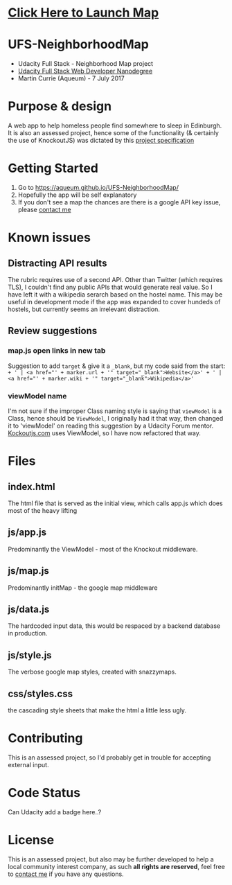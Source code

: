 # [Click Here to Launch Map](https://aqueum.github.io/UFS-NeighborhoodMap/)
# UFS-NeighborhoodMap
- Udacity Full Stack - Neighborhood Map project
- [Udacity Full Stack Web Developer Nanodegree](
https://www.udacity.com/course/full-stack-web-developer-nanodegree--nd004)
- Martin Currie (Aqueum) - 7 July 2017

# Purpose & design
A web app to help homeless people find somewhere to sleep in Edinburgh.
It is also an assessed project, hence some of the functionality (& certainly the use of KnockoutJS) was dictated by
this [project specification](https://review.udacity.com/#!/rubrics/17/view)

# Getting Started
1. Go to https://aqueum.github.io/UFS-NeighborhoodMap/
2. Hopefully the app will be self explanatory
3. If you don't see a map the chances are there is a google API key issue,
please [contact me](http://www.aqueum.com/contact/)

# Known issues
## Distracting API results
The rubric requires use of a second API.  Other than Twitter (which requires TLS), I couldn't find any public APIs that would generate real value. So I have left it with a wikipedia serarch based on the hostel name.  This may be useful in development mode if the app was expanded to cover hundeds of hostels, but currently seems an irrelevant distraction.

## Review suggestions
### map.js open links in new tab
Suggestion to add `target` & give it a `_blank`, but my code said from the start:
`            + ' | <a href="' + marker.url + '" target="_blank">Website</a>'
             + ' | <a href="' + marker.wiki + '" target="_blank">Wikipedia</a>'`

### viewModel name
I'm not sure if the improper Class naming style is saying that `viewModel` is a Class, hence should be `ViewModel`, I originally had it that way, then changed it to 'viewModel' on reading this suggestion by a Udacity Forum mentor.  [Kockoutjs.com](http://knockoutjs.com/examples/helloWorld.html) uses ViewModel, so I have now refactored that way.

# Files
## index.html
The html file that is served as the initial view, which calls app.js which does most of the heavy lifting

## js/app.js
Predominantly the ViewModel - most of the Knockout middleware.

## js/map.js
Predominantly initMap - the google map middleware

## js/data.js
The hardcoded input data, this would be respaced by a backend database in production.

## js/style.js
The verbose google map styles, created with snazzymaps.

## css/styles.css
the cascading style sheets that make the html a little less ugly.

# Contributing
This is an assessed project, so I'd probably get in trouble for accepting external input.

# Code Status
Can Udacity add a badge here..?

# License
This is an assessed project, but also may be further developed to help a local community interest company,
as such **all rights are reserved**, feel free to [contact me](http://www.aqueum.com/contact/)
if you have any questions.